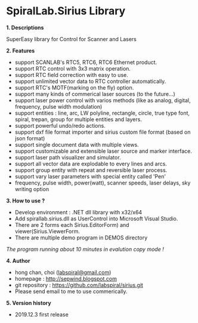 # SpiralLab.Sirius Library

**1. Descriptions**

 SuperEasy library for Control for Scanner and Lasers
 
 
**2. Features**

 - support SCANLAB's RTC5, RTC6, RTC6 Ethernet product. 
 - support RTC control with 3x3 matrix operation.
 - support RTC field correction with easy to use.
 - support unlimited vector data to RTC controller automatically.
 - support RTC's MOTF(marking on the fly) option.
 - support many kinds of commerical laser sources (to the future...)
 - support laser power control with varios methods (like as analog, digital, frequency, pulse width modulation)
 - support entities : line, arc, LW polyline, rectangle, circle, true type font, spiral, trepan, group for multiple entities and layers.
 - support powerful undo/redo actions.
 - support dxf file format importer and sirius custom file format (based on json format)
 - support single document data with multiple views.
 - support customizable and extensible laser source and marker interface.
 - support laser path visualizer and simulator.
 - support all vector data are explodable to every lines and arcs.
 - support group entity with repeat and reversible laser process.
 - support vary laser parameters with special entity called 'Pen'
 - frequency, pulse width, power(watt), scanner speeds, laser delays, sky writing option
 
  
**3. How to use ?**

 - Develop environment : .NET dll library with x32/x64 
 - Add spirallab.sirius.dll as UserControl into Microsoft Visual Studio.
 - There are 2 forms each Sirius.EditorForm) and viewer(Sirius.ViewerForm.
 - There are multiple demo program in DEMOS directory
 
 *The program running about 10 minutes in evalution copy mode !*

 
**4. Author**

 - hong chan, choi (labspiral@gmail.com)                           
 - homepage : http://sepwind.blogspot.com                        
 - git repository : https://github.com/labspiral/sirius.git
 - Please send email to me to use commerically.
  
                                                                                                                               
**5. Version history**

 - 2019.12.3 first release
